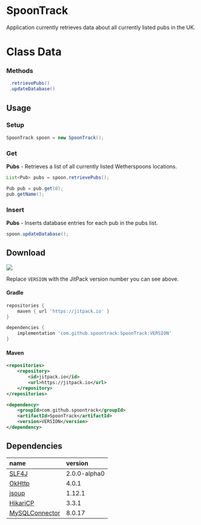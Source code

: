 # SpoonTrack

Application currently retrieves data about all currently listed pubs in the UK.

# Class Data

### Methods

```java
 .retrievePubs()
 .updateDatabase()
```

## Usage

### Setup
```java
SpoonTrack spoon = new SpoonTrack();
```


### Get

**Pubs** - Retrieves a list of all currently listed Wetherspoons locations.
```java
List<Pub> pubs = spoon.retrievePubs();

Pub pub = pub.get(0);
pub.getName();
```

### Insert

**Pubs** - Inserts database entries for each pub in the pubs list.
```java
spoon.updateDatabase();
```


## Download

[![](https://jitpack.io/v/spoontrack/SpoonTrack.svg)](https://jitpack.io/#spoontrack/SpoonTrack)
 
Replace `VERSION` with the JitPack version number you can see above.
 
#### Gradle
```gradle
repositories {
    maven { url 'https://jitpack.io' }
}
```

```gradle
dependencies {
    implementation 'com.github.spoontrack:SpoonTrack:VERSION'
}
```
 
#### Maven
```xml
<repositories>
    <repository>
        <id>jitpack.io</id>
        <url>https://jitpack.io</url>
    </repository>
</repositories>
```  

```xml
<dependency>
    <groupId>com.github.spoontrack</groupId>
    <artifactId>SpoonTrack</artifactId>
    <version>VERSION</version>
</dependency>
```


## Dependencies

| name | version |
|:---|:---|
| [SLF4J](https://github.com/qos-ch/slf4j) | 2.0.0-alpha0 |
| [OkHttp](https://github.com/square/okhttp/) | 4.0.1 |
| [jsoup](https://github.com/jhy/jsoup) | 1.12.1 |
| [HikariCP](https://github.com/brettwooldridge/HikariCP) | 3.3.1 |
| [MySQLConnector](https://github.com/mysql/mysql-connector-j) | 8.0.17 |